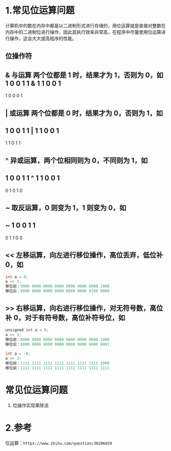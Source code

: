 # 1.常见位运算问题

计算机中的数在内存中都是以二进制形式进行存储的，用位运算就是直接对整数在内存中的二进制位进行操作，因此其执行效率非常高，在程序中尽量使用位运算进行操作，这会大大提高程序的性能。

## 位操作符
& 与运算 两个位都是 1 时，结果才为 1，否则为 0，如
1 0 0 1 1
& 1 1 0 0 1
---
1 0 0 0 1
## | 或运算 两个位都是 0 时，结果才为 0，否则为 1，如
1 0 0 1 1
| 1 1 0 0 1
---
1 1 0 1 1

## ^ 异或运算，两个位相同则为 0，不同则为 1，如
1 0 0 1 1
^ 1 1 0 0 1
---
0 1 0 1 0

## ~ 取反运算，0 则变为 1，1 则变为 0，如
~ 1 0 0 1 1
---
0 1 1 0 0

## << 左移运算，向左进行移位操作，高位丢弃，低位补 0，如



```java
int a = 8;
a << 3;
移位前：0000 0000 0000 0000 0000 0000 0000 1000
移位后：0000 0000 0000 0000 0000 0000 0100 0000
```
## >> 右移运算，向右进行移位操作，对无符号数，高位补 0，对于有符号数，高位补符号位，如



```java
unsigned int a = 8;
a >> 3;
移位前：0000 0000 0000 0000 0000 0000 0000 1000
移位后：0000 0000 0000 0000 0000 0000 0000 0001
​
int a = -8;
a >> 3;
移位前：1111 1111 1111 1111 1111 1111 1111 1000
移位前：1111 1111 1111 1111 1111 1111 1111 1111

```

# 常见位运算问题
1. 位操作实现乘除法




# 2.参考

位运算：`https://www.zhihu.com/question/38206659`

